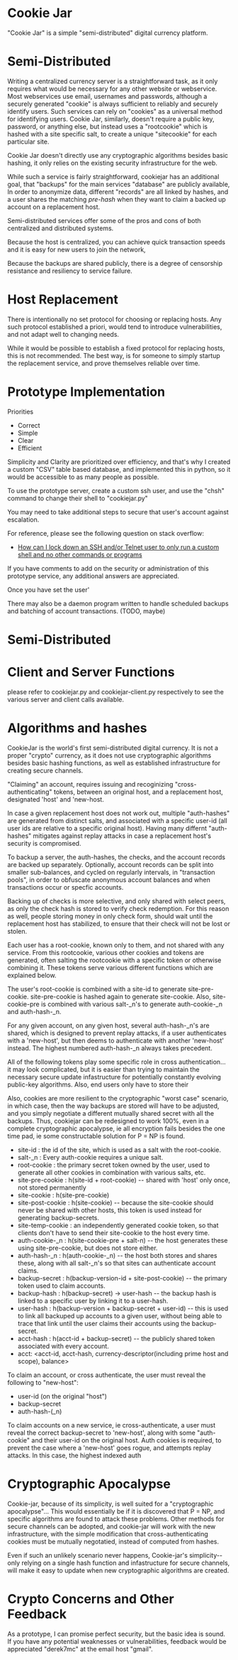 
# Cookie Jar

"Cookie Jar" is a simple "semi-distributed" digital currency platform.

# Semi-Distributed

Writing a centralized currency server is a straightforward task, as it only requires what would be necessary for any other website or webservice.
Most webservices use email, usernames and passwords, although a securely generated "cookie" is always sufficient to reliably and securely
identify users.
Such services can rely on "cookies" as a universal method for identifying users.  Cookie Jar, similarly, doesn't require 
a public key, password, or anything else, but instead uses a "rootcookie" which is hashed with a site specific salt, to 
create a unique "sitecookie" for each particular site.

Cookie Jar doesn't directly use any cryptographic algorithms besides basic hashing, it only
relies on the existing security infrastructure for the web.

While such a service is fairly straightforward, cookiejar has an additional goal, that "backups" for the main services "database" are publicly available,
In order to anonymize data, different "records" are all linked by hashes, and a user shares the matching *pre-hash* when they want to claim 
a backed up account on a replacement host.

Semi-distributed services offer some of the pros and cons of both centralized and distributed systems.

Because the host is centralized, you can achieve quick transaction speeds and it is easy for new users to join the network,

Because the backups are shared publicly, there is a degree of censorship resistance and resiliency to service failure.

# Host Replacement

There is intentionally no set protocol for choosing or replacing hosts.  Any such protocol established a priori, would tend
to introduce vulnerabilities, and not adapt well to changing needs.

While it would be possible to establish a fixed protocol for replacing hosts, this is not recommended.  The best way,
is for someone to simply startup the replacement service, and prove themselves reliable over time.


# Prototype Implementation

Priorities

 * Correct
 * Simple
 * Clear
 * Efficient

Simplicity and Clarity are prioritized over efficiency, and that's why I created a custom "CSV" table based database,
and implemented this in python, so it would be accessible to as many people as possible.

To use the prototype server, create a custom ssh user, and use the "chsh" command to change their shell to "cookiejar.py"

You may need to take additional steps to secure that user's account against escalation.

For reference, please see the following question on stack overflow:

* [How can I lock down an SSH and/or Telnet user to only run a custom shell and no other commands or programs](https://serverfault.com/questions/1043751/how-can-i-lock-down-an-ssh-and-or-telnet-user-to-only-run-a-custom-shell-and-no)

If you have comments to add on the security or administration of this prototype service, any additional answers are appreciated.

Once you have set the user'

There may also be a daemon program written to handle scheduled backups and batching of account transactions. (TODO, maybe)

# Semi-Distributed

# Client and Server Functions

please refer to cookiejar.py and cookiejar-client.py respectively to see the various server and client calls available.

# Algorithms and hashes
CookieJar is the world's first semi-distributed digital currency.
It is not a proper "crypto" currency, as it does not use cryptographic algorithms besides basic 
hashing functions, as well as established infrastructure for creating secure channels.

"Claiming" an account, requires issuing and recoginizing "cross-authenticating" tokens,
 between an original host, and a replacement host, designated 'host' and 'new-host.

In case a given replacement host does not work out, multiple "auth-hashes" are generated from distinct
salts, and associated with a specific user-id (all user ids are relative to a specific original host).
Having many differnt "auth-hashes" mitigates against replay attacks in case a replacement host's security is compromised.

To backup a server, the auth-hashes, the checks, and the account records are backed up separately.
Optionally, account records can be split into smaller sub-balances, and cycled on regularly intervals,
in "transaction pools", in order to obfuscate anonymous account balances and when transactions occur or specfic accounts.

Backing up of checks is more selective, and only shared with select peers, as only the check hash is stored to verify check
redemption.  For this reason as well, people storing money in only check form, should wait until the replacement host
has stabilized, to ensure that their check will not be lost or stolen.

Each user has a root-cookie, known only to them, and not shared with any service. From this rootcookie, various
other cookies and tokens are generated, often salting the rootcookie with a specific token or otherwise combining
it.  These tokens serve various different functions which are explained below.

The user's root-cookie is combined with a site-id to generate site-pre-cookie.
site-pre-cookie is hashed again to generate site-cookie.  Also, site-cookie-pre
is combined with various salt-_n's to generate auth-cookie-_n and auth-hash-_n.

For any given account, on any given host, several auth-hash-_n's are shared, which is designed
to prevent replay attacks, if a user authenticates with a 'new-host', but then deems to authenticate
with another 'new-host' instead.  The highest numbered auth-hash-_n always takes precedent.

All of the following tokens play some specific role in cross authentication... it may look complicated,
but it is easier than trying to maintain the necessary secure update infastructure for potentially 
constantly evolving  public-key algorithms. Also, end users only have to store their 

Also, cookies are more resilient to the cryptographic "worst case" scenario, in which case, then the way backups
are stored will have to be adjusted, and you simply negotiate a different mutually shared secret with all the backups.
Thus, cookiejar can be redesigned to work 100%, even in a complete cryptographic apocalypse, ie all encryption fails
besides the one time pad, ie some constructable solution for P = NP is found.


 * site-id : the id of the site, which is used as a salt with the root-cookie.
 * salt-_n : Every auth-cookie requires a unique salt.
 * root-cookie : the primary secret token owned by the user, used to generate all other cookies in combination with various salts, etc.
 * site-pre-cookie : h(site-id + root-cookie) -- shared with 'host' only once, not stored permanently
 * site-cookie : h(site-pre-cookie)
 * site-post-cookie : h(site-cookie) -- because the site-cookie should never be shared with other hosts, this token is used instead for generating backup-secrets.
 * site-temp-cookie : an independently generated cookie token, so that clients don't have to send their site-cookie to the host every time.
 * auth-cookie-_n : h(site-cookie-pre + salt-n) -- the host generates these using site-pre-cookie, but does not store either.
 * auth-hash-_n : h(auth-cookie-_n)  -- the host both stores and shares these, along with all salt-_n's so that sites can authenticate account claims.
 * backup-secret : h(backup-version-id + site-post-cookie) -- the primary token used to claim accounts.
 * backup-hash : h(backup-secret) -> user-hash -- the backup hash is linked to a specific user by linking it to a user-hash.
 * user-hash : h(backup-version + backup-secret + user-id) -- this is used to link all backuped up accounts to a given user,
                                                           without being able to trace that link until the user claims their accounts using the backup-secret.
 * acct-hash : h(acct-id + backup-secret) -- the publicly shared token associated with every account.
 * acct:  <acct-id, acct-hash, currency-descriptor(including prime host and scope), balance>

To claim an account, or cross authenticate, the user must reveal the following to "new-host":
 * user-id (on the original "host")
 * backup-secret 
 * auth-hash-(_n)

To claim accounts on a new service, ie cross-authenticate, a user must reveal the correct backup-secret to 'new-host',
along with some "auth-cookie" and their user-id on the original host.
Auth cookies is required, to prevent the case where a 'new-host' goes rogue, and attempts
replay attacks.  In this case, the highest indexed auth



# Cryptographic Apocalypse

Cookie-jar, because of its simplicity, is well suited for a "cryptographic apocalypse"... This would essentially be if it is discovered that P = NP, 
and specific algorithms are found to attack these problems.  Other methods for secure channels can be adopted, and cookie-jar will work with the
new infrastructure, with the simple modification that cross-authenticating cookies must be mutually negotatied, instead of computed from hashes.

Even if such an unlikely scenario never happens,  Cookie-jar's simplicity-- only relying on a single hash function and infastructure for secure channels,
will make it easy to update when new cryptographic algorithms are created.

# Crypto Concerns and Other Feedback

As a prototype, I can promise perfect security, but the basic idea is sound.  If you have any potential weaknesses or vulnerabilities,
feedback would be appreciated "derek7mc" at the email host "gmail".
